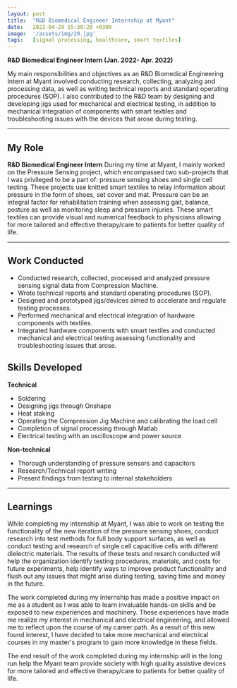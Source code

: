 ```yaml
---
layout: post
title:  "R&D Biomedical Engineer Internship at Myant" 
date:   2022-04-29 15:30:20 +0300
image:  '/assets/img/20.jpg'
tags:   [signal processing, healthcare, smart textiles]
---
```

**R&D Biomedical Engineer Intern (Jan. 2022- Apr. 2022)**

My main responsibilities and objectives as an R&D Biomedical Engineering Intern at Myant involved conducting research, collecting, analyzing and processing data, as well as writing technical reports and standard operating procedures (SOP). I also contributed to the R&D team by designing and developing jigs used for mechanical and electrical testing, in addition to mechanical integration of components with smart textiles and troubleshooting issues with the devices that arose during testing.

---

## My Role
**R&D Biomedical Engineer Intern**
During my time at Myant, I mainly worked on the Pressure Sensing project, which encompassed two sub-projects that I was privileged to be a part of: pressure sensing shoes and single cell testing. These projects use knitted smart textiles to relay information about pressure in the form of shoes, set cover and mat. Pressure can be an integral factor for rehabilitation training when assessing gait, balance, posture as well as monitoring sleep and pressure injuries. These smart textiles can provide visual and numerical feedback to physicians allowing for more tailored and effective therapy/care to patients for better quality of life. 

---

## Work Conducted
* Conducted research, collected, processed and analyzed pressure sensing signal data from Compression Machine.
* Wrote technical reports and standard operating procedures (SOP).
* Designed and prototyped jigs/devices aimed to accelerate and regulate testing processes.
* Performed mechanical and electrical integration of hardware components with textiles.
* Integrated hardware components with smart textiles and conducted mechanical and electrical testing assessing functionality and troubleshooting issues that arose.


## Skills Developed
**Technical**
* Soldering
* Designing jigs through Onshape
* Heat staking
* Operating the Compression Jig Machine and calibrating the load cell
* Completion of signal processing through Matlab
* Electrical testing with an oscilloscope and power source

**Non-technical**
* Thorough understanding of pressure sensors and capacitors
* Research/Technical report writing
* Present findings from testing to internal stakeholders

---

## Learnings
While completing my internship at Myant, I was able to work on testing the functionality of the new iteration of the pressure sensing shoes, conduct research into test methods for full body support surfaces, as well as conduct testing and research of single cell capacitive cells with different dielectric materials. The results of these tests and resarch conducted will help the organization identify testing procedures, materials, and costs for future experiments, help identify ways to improve product functionality and flush out any issues that might arise during testing, saving time and money in the future. 

The work completed during my internship has made a positive impact on me as a student as I was able to learn invaluable hands-on skills and be exposed to new experiences and machinery. These experiences have made me realize my interest in mechanical and electrical engineering, and allowed me to reflect upon the course of my career path. As a result of this new found interest, I have decided to take more mechanical and electrical courses in my master's program to gain more knowledge in these fields.

The end result of the work completed during my internship will in the long run help the Myant team provide society with high quality assistive devices for more tailored and effective therapy/care to patients for better quality of life. 
